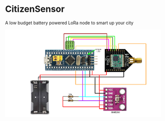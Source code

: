 # CitizenSensor
A low budget battery powered LoRa node to smart up your city

<p align="center">
    <img src="media/STM32LoraNode.png" alt="LoraNode Fritzing"/>
</p>

